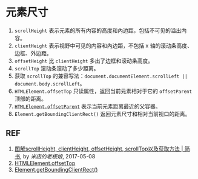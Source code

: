 # 元素尺寸

1. `scrollHeight` 表示元素的所有内容的高度和內边距，包括不可见的溢出内容。
1. `clientHeight` 表示视野中可见的内容和內边距，不包括 x 轴的滚动条高度、边框、外边距。
1. `offsetHeight` 比 `clientHeight` 多出了边框和滚动条高度。
1. `scrollTop` 滚动条滚动了多少距离。
1. 获取 `scrollTop` 的兼容写法：`document.documentElement.scrollLeft || document.body.scrollLeft`。
1. `HTMLElement.offsetTop` 只读属性，返回当前元素相对于它的 `offsetParent` 顶部的距离。
1. [`HTMLElement.offsetParent`](https://developer.mozilla.org/en-US/docs/Web/API/HTMLelement/offsetParent) 表示当前元素距离最近的父容器。
1. `Element.getBoundingClientRect()` 返回元素尺寸和相对当前视口的距离。

## REF

1. [图解scrollHeight, clientHeight, offsetHeight, scrollTop以及获取方法 | 简书](https://www.jianshu.com/p/d267456ebc0d), by *米店的老板娘*, 2017-05-08
1. [HTMLElement.offsetTop](https://developer.mozilla.org/en-US/docs/Web/API/HTMLElement/offsetTop)
1. [Element.getBoundingClientRect()](https://developer.mozilla.org/en-US/docs/Web/API/Element/getBoundingClientRect)